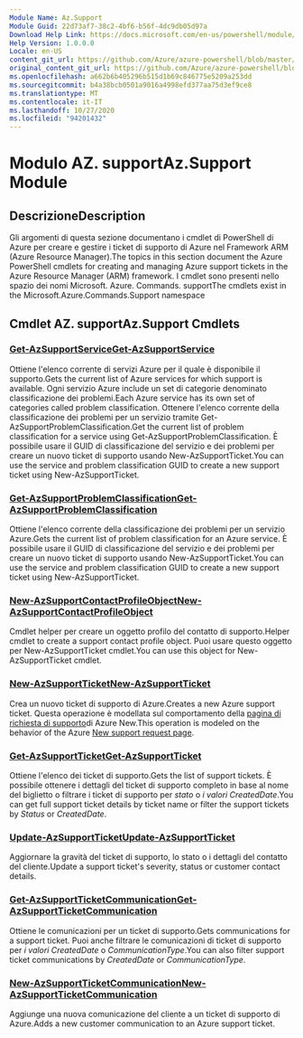 ```yaml
---
Module Name: Az.Support
Module Guid: 22d73af7-38c2-4bf6-b56f-4dc9db05d97a
Download Help Link: https://docs.microsoft.com/en-us/powershell/module/az.support
Help Version: 1.0.0.0
Locale: en-US
content_git_url: https://github.com/Azure/azure-powershell/blob/master/src/Support/Support/help/Az.Support.md
original_content_git_url: https://github.com/Azure/azure-powershell/blob/master/src/Support/Support/help/Az.Support.md
ms.openlocfilehash: a662b6b405296b515d1b69c846775e5209a253dd
ms.sourcegitcommit: b4a38bcb0501a9016a4998efd377aa75d3ef9ce8
ms.translationtype: MT
ms.contentlocale: it-IT
ms.lasthandoff: 10/27/2020
ms.locfileid: "94201432"
---
```

# <span data-ttu-id="cb717-101">Modulo AZ. support</span><span class="sxs-lookup"><span data-stu-id="cb717-101">Az.Support Module</span></span>
## <span data-ttu-id="cb717-102">Descrizione</span><span class="sxs-lookup"><span data-stu-id="cb717-102">Description</span></span>
<span data-ttu-id="cb717-103">Gli argomenti di questa sezione documentano i cmdlet di PowerShell di Azure per creare e gestire i ticket di supporto di Azure nel Framework ARM (Azure Resource Manager).</span><span class="sxs-lookup"><span data-stu-id="cb717-103">The topics in this section document the Azure PowerShell cmdlets for creating and managing Azure support tickets in the Azure Resource Manager (ARM) framework.</span></span> <span data-ttu-id="cb717-104">I cmdlet sono presenti nello spazio dei nomi Microsoft. Azure. Commands. support</span><span class="sxs-lookup"><span data-stu-id="cb717-104">The cmdlets exist in the Microsoft.Azure.Commands.Support namespace</span></span>

## <span data-ttu-id="cb717-105">Cmdlet AZ. support</span><span class="sxs-lookup"><span data-stu-id="cb717-105">Az.Support Cmdlets</span></span>
### [<span data-ttu-id="cb717-106">Get-AzSupportService</span><span class="sxs-lookup"><span data-stu-id="cb717-106">Get-AzSupportService</span></span>](Get-AzSupportService.md)
<span data-ttu-id="cb717-107">Ottiene l'elenco corrente di servizi Azure per il quale è disponibile il supporto.</span><span class="sxs-lookup"><span data-stu-id="cb717-107">Gets the current list of Azure services for which support is available.</span></span> <span data-ttu-id="cb717-108">Ogni servizio Azure include un set di categorie denominato classificazione dei problemi.</span><span class="sxs-lookup"><span data-stu-id="cb717-108">Each Azure service has its own set of categories called problem classification.</span></span> <span data-ttu-id="cb717-109">Ottenere l'elenco corrente della classificazione dei problemi per un servizio tramite Get-AzSupportProblemClassification.</span><span class="sxs-lookup"><span data-stu-id="cb717-109">Get the current list of problem classification for a service using Get-AzSupportProblemClassification.</span></span> <span data-ttu-id="cb717-110">È possibile usare il GUID di classificazione del servizio e dei problemi per creare un nuovo ticket di supporto usando New-AzSupportTicket.</span><span class="sxs-lookup"><span data-stu-id="cb717-110">You can use the service and problem classification GUID to create a new support ticket using New-AzSupportTicket.</span></span>

### [<span data-ttu-id="cb717-111">Get-AzSupportProblemClassification</span><span class="sxs-lookup"><span data-stu-id="cb717-111">Get-AzSupportProblemClassification</span></span>](Get-AzSupportProblemClassification.md)
<span data-ttu-id="cb717-112">Ottiene l'elenco corrente della classificazione dei problemi per un servizio Azure.</span><span class="sxs-lookup"><span data-stu-id="cb717-112">Gets the current list of problem classification for an Azure service.</span></span> <span data-ttu-id="cb717-113">È possibile usare il GUID di classificazione del servizio e dei problemi per creare un nuovo ticket di supporto usando New-AzSupportTicket.</span><span class="sxs-lookup"><span data-stu-id="cb717-113">You can use the service and problem classification GUID to create a new support ticket using New-AzSupportTicket.</span></span> 

### [<span data-ttu-id="cb717-114">New-AzSupportContactProfileObject</span><span class="sxs-lookup"><span data-stu-id="cb717-114">New-AzSupportContactProfileObject</span></span>](New-AzSupportContactProfileObject.md)
<span data-ttu-id="cb717-115">Cmdlet helper per creare un oggetto profilo del contatto di supporto.</span><span class="sxs-lookup"><span data-stu-id="cb717-115">Helper cmdlet to create a support contact profile object.</span></span> <span data-ttu-id="cb717-116">Puoi usare questo oggetto per New-AzSupportTicket cmdlet.</span><span class="sxs-lookup"><span data-stu-id="cb717-116">You can use this object for New-AzSupportTicket cmdlet.</span></span>

### [<span data-ttu-id="cb717-117">New-AzSupportTicket</span><span class="sxs-lookup"><span data-stu-id="cb717-117">New-AzSupportTicket</span></span>](New-AzSupportTicket.md)
<span data-ttu-id="cb717-118">Crea un nuovo ticket di supporto di Azure.</span><span class="sxs-lookup"><span data-stu-id="cb717-118">Creates a new Azure support ticket.</span></span> <span data-ttu-id="cb717-119">Questa operazione è modellata sul comportamento della [pagina di richiesta di supporto](https://portal.azure.com/#blade/Microsoft_Azure_Support/HelpAndSupportBlade/overview)di Azure New.</span><span class="sxs-lookup"><span data-stu-id="cb717-119">This operation is modeled on the behavior of the Azure [New support request page](https://portal.azure.com/#blade/Microsoft_Azure_Support/HelpAndSupportBlade/overview).</span></span>

### [<span data-ttu-id="cb717-120">Get-AzSupportTicket</span><span class="sxs-lookup"><span data-stu-id="cb717-120">Get-AzSupportTicket</span></span>](Get-AzSupportTicket.md)
<span data-ttu-id="cb717-121">Ottiene l'elenco dei ticket di supporto.</span><span class="sxs-lookup"><span data-stu-id="cb717-121">Gets the list of support tickets.</span></span> <span data-ttu-id="cb717-122">È possibile ottenere i dettagli del ticket di supporto completo in base al nome del biglietto o filtrare i ticket di supporto per *stato* o *i valori CreatedDate*.</span><span class="sxs-lookup"><span data-stu-id="cb717-122">You can get full support ticket details by ticket name or filter the support tickets by *Status* or *CreatedDate*.</span></span>

### [<span data-ttu-id="cb717-123">Update-AzSupportTicket</span><span class="sxs-lookup"><span data-stu-id="cb717-123">Update-AzSupportTicket</span></span>](Update-AzSupportTicket.md)
<span data-ttu-id="cb717-124">Aggiornare la gravità del ticket di supporto, lo stato o i dettagli del contatto del cliente.</span><span class="sxs-lookup"><span data-stu-id="cb717-124">Update a support ticket's severity, status or customer contact details.</span></span>

### [<span data-ttu-id="cb717-125">Get-AzSupportTicketCommunication</span><span class="sxs-lookup"><span data-stu-id="cb717-125">Get-AzSupportTicketCommunication</span></span>](Get-AzSupportTicketCommunication.md)
<span data-ttu-id="cb717-126">Ottiene le comunicazioni per un ticket di supporto.</span><span class="sxs-lookup"><span data-stu-id="cb717-126">Gets communications for a support ticket.</span></span> <span data-ttu-id="cb717-127">Puoi anche filtrare le comunicazioni di ticket di supporto per *i valori CreatedDate* o *CommunicationType*.</span><span class="sxs-lookup"><span data-stu-id="cb717-127">You can also filter support ticket communications by *CreatedDate* or *CommunicationType*.</span></span> 

### [<span data-ttu-id="cb717-128">New-AzSupportTicketCommunication</span><span class="sxs-lookup"><span data-stu-id="cb717-128">New-AzSupportTicketCommunication</span></span>](New-AzSupportTicketCommunication.md)
<span data-ttu-id="cb717-129">Aggiunge una nuova comunicazione del cliente a un ticket di supporto di Azure.</span><span class="sxs-lookup"><span data-stu-id="cb717-129">Adds a new customer communication to an Azure support ticket.</span></span> 



